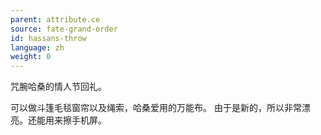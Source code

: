 ```yaml
---
parent: attribute.ce
source: fate-grand-order
id: hassans-throw
language: zh
weight: 0
---
```


咒腕哈桑的情人节回礼。

可以做斗篷毛毯窗帘以及绳索，哈桑爱用的万能布。
由于是新的，所以非常漂亮。还能用来擦手机屏。
